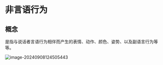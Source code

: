 #  非言语行为

## 概念

是指与说话者言语行为相伴而产生的表情、动作、颜色、姿势、以及副语言行为等等。

![image-20240908124505443](./../../TyporaImage/MicroExpression/image-20240908124505443.png)